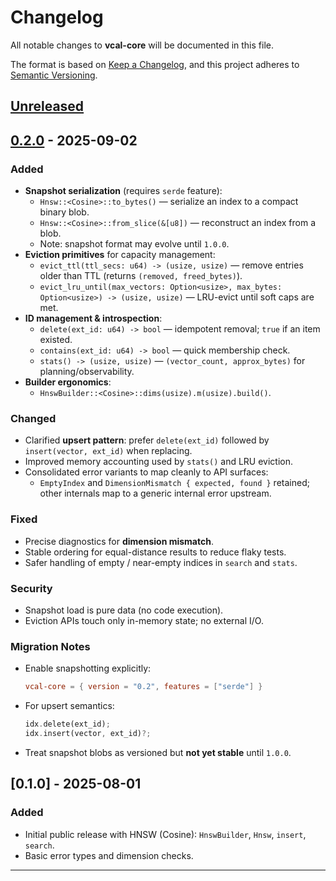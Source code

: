 # Changelog
All notable changes to **vcal-core** will be documented in this file.

The format is based on [Keep a Changelog](https://keepachangelog.com/en/1.1.0/),
and this project adheres to [Semantic Versioning](https://semver.org/spec/v2.0.0.html).

## [Unreleased]

## [0.2.0] - 2025-09-02
### Added
- **Snapshot serialization** (requires `serde` feature):
  - `Hnsw::<Cosine>::to_bytes()` — serialize an index to a compact binary blob.
  - `Hnsw::<Cosine>::from_slice(&[u8])` — reconstruct an index from a blob.
  - Note: snapshot format may evolve until `1.0.0`.
- **Eviction primitives** for capacity management:
  - `evict_ttl(ttl_secs: u64) -> (usize, usize)` — remove entries older than TTL (returns `(removed, freed_bytes)`).
  - `evict_lru_until(max_vectors: Option<usize>, max_bytes: Option<usize>) -> (usize, usize)` — LRU-evict until soft caps are met.
- **ID management & introspection**:
  - `delete(ext_id: u64) -> bool` — idempotent removal; `true` if an item existed.
  - `contains(ext_id: u64) -> bool` — quick membership check.
  - `stats() -> (usize, usize)` — `(vector_count, approx_bytes)` for planning/observability.
- **Builder ergonomics**:
  - `HnswBuilder::<Cosine>::dims(usize).m(usize).build()`.

### Changed
- Clarified **upsert pattern**: prefer `delete(ext_id)` followed by `insert(vector, ext_id)` when replacing.
- Improved memory accounting used by `stats()` and LRU eviction.
- Consolidated error variants to map cleanly to API surfaces:
  - `EmptyIndex` and `DimensionMismatch { expected, found }` retained; other internals map to a generic internal error upstream.

### Fixed
- Precise diagnostics for **dimension mismatch**.
- Stable ordering for equal-distance results to reduce flaky tests.
- Safer handling of empty / near-empty indices in `search` and `stats`.

### Security
- Snapshot load is pure data (no code execution).
- Eviction APIs touch only in-memory state; no external I/O.

### Migration Notes
- Enable snapshotting explicitly:
  ```toml
  vcal-core = { version = "0.2", features = ["serde"] }
  ```
- For upsert semantics:
  ```rust
  idx.delete(ext_id);
  idx.insert(vector, ext_id)?;
  ```
- Treat snapshot blobs as versioned but **not yet stable** until `1.0.0`.

## [0.1.0] - 2025-08-01
### Added
- Initial public release with HNSW (Cosine): `HnswBuilder`, `Hnsw`, `insert`, `search`.
- Basic error types and dimension checks.

---

[Unreleased]: https://github.com/vcal-project/vcal-core/compare/v0.2.0...HEAD
[0.2.0]: https://github.com/vcal-project/vcal-core/compare/v0.1.0...v0.2.0
